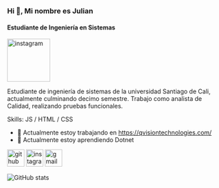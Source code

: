 ### Hi 👋, Mi nombre es Julian
#### Estudiante de Ingeniería en Sistemas
<img src='https://octodex.github.com/images/daftpunktocat-thomas.gif' alt='instagram' height='100'>

Estudiante de ingeniería de sistemas de la universidad Santiago de Cali, actualmente culminando decimo semestre. Trabajo como analista de Calidad, realizando pruebas funcionales. 

Skills: JS / HTML / CSS

- 🔭 Actualmente estoy trabajando en https://qvisiontechnologies.com/ 
- 🌱 Actualmente estoy aprendiendo Dotnet 


[<img src='https://cdn.jsdelivr.net/npm/simple-icons@3.0.1/icons/github.svg' alt='github' height='40'>](https://github.com/Julian6605)  [<img src='https://cdn.jsdelivr.net/npm/simple-icons@3.0.1/icons/instagram.svg' alt='instagram' height='40'>](https://www.instagram.com/juls6605/)  [<img src='https://cdn.jsdelivr.net/npm/simple-icons@3.0.1/icons/gmail.svg' alt='gmail' height='40'>](julian.vallejo01@usc.edu.co)  

![GitHub stats](https://github-readme-stats.vercel.app/api?username=Julian6605&show_icons=true)  


